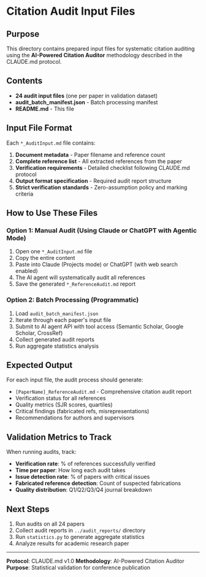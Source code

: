 # Citation Audit Input Files

## Purpose

This directory contains prepared input files for systematic citation auditing using the **AI-Powered Citation Auditor** methodology described in the CLAUDE.md protocol.

## Contents

- **24 audit input files** (one per paper in validation dataset)
- **audit_batch_manifest.json** - Batch processing manifest
- **README.md** - This file

## Input File Format

Each `*_AuditInput.md` file contains:

1. **Document metadata** - Paper filename and reference count
2. **Complete reference list** - All extracted references from the paper
3. **Verification requirements** - Detailed checklist following CLAUDE.md protocol
4. **Output format specification** - Required audit report structure
5. **Strict verification standards** - Zero-assumption policy and marking criteria

## How to Use These Files

### Option 1: Manual Audit (Using Claude or ChatGPT with Agentic Mode)

1. Open one `*_AuditInput.md` file
2. Copy the entire content
3. Paste into Claude (Projects mode) or ChatGPT (with web search enabled)
4. The AI agent will systematically audit all references
5. Save the generated `*_ReferenceAudit.md` report

### Option 2: Batch Processing (Programmatic)

1. Load `audit_batch_manifest.json`
2. Iterate through each paper's input file
3. Submit to AI agent API with tool access (Semantic Scholar, Google Scholar, CrossRef)
4. Collect generated audit reports
5. Run aggregate statistics analysis

## Expected Output

For each input file, the audit process should generate:

- `[PaperName]_ReferenceAudit.md` - Comprehensive citation audit report
- Verification status for all references
- Quality metrics (SJR scores, quartiles)
- Critical findings (fabricated refs, misrepresentations)
- Recommendations for authors and supervisors

## Validation Metrics to Track

When running audits, track:

- **Verification rate**: % of references successfully verified
- **Time per paper**: How long each audit takes
- **Issue detection rate**: % of papers with critical issues
- **Fabricated reference detection**: Count of suspected fabrications
- **Quality distribution**: Q1/Q2/Q3/Q4 journal breakdown

## Next Steps

1. Run audits on all 24 papers
2. Collect audit reports in `../audit_reports/` directory
3. Run `statistics.py` to generate aggregate statistics
4. Analyze results for academic research paper

---

**Protocol**: CLAUDE.md v1.0
**Methodology**: AI-Powered Citation Auditor
**Purpose**: Statistical validation for conference publication
